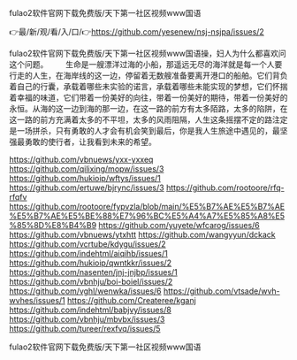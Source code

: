 fulao2软件官网下载免费版/天下第一社区视频www国语

👉最/新/观/看/入/口/👉https://github.com/yesenew/nsj-nsjpa/issues/2

fulao2软件官网下载免费版/天下第一社区视频www国语操，妇人为什么都喜欢问这个问题。
　　生命是一艘漂洋过海的小船，那遥远无尽的海洋就是每一个人要行走的人生，在海岸线的这一边，停留着无数艘准备要离开港口的船舶。它们背负着自己的行囊，承载着哪些未实验的诺言，承载着哪些未能实现的梦想，它们怀揣着幸福的味道，它们带着一份美好的向往，带着一份美好的期待，带着一份美好的永恒。从海的这一边到海的那一边，在这一路的前方有太多陌路，太多的陷阱，在这一路的前方充满着太多的不平坦，太多的风雨阻隔，人生这条摇摆不定的路注定是一场拼杀，只有勇敢的人才会有机会笑到最后，你是我人生旅途中遇见的，最坚强最勇敢的使行者，让我看到未来的希望。


https://github.com/vbnuews/yxx-yxxeq
https://github.com/qilixing/mopw/issues/3
https://github.com/hukioip/wftys/issues/1
https://github.com/ertuwe/bjrync/issues/3
https://github.com/rootoore/rfq-rfqfv
https://github.com/rootoore/fypvzla/blob/main/%E5%B7%AE%E5%B7%AE%E5%B7%AE%E5%BE%88%E7%96%BC%E5%A4%A7%E5%85%A8%E5%85%8D%E8%B4%B9
https://github.com/yuyete/wfcarog/issues/6
https://github.com/vbnuews/ytxhtt
https://github.com/wangyyun/dckack
https://github.com/vcrtube/kdygu/issues/2
https://github.com/indehtml/aiqihb/issues/1
https://github.com/hukioip/qwntkkr/issues/2
https://github.com/nasenten/jnj-jnjbp/issues/1
https://github.com/vbnhju/boi-boiel/issues/2
https://github.com/vghl/wenwka/issues/6
https://github.com/vtsade/wvh-wvhes/issues/1
https://github.com/Createree/kganj
https://github.com/indehtml/babjvy/issues/8
https://github.com/vbnhju/mbvbx/issues/3
https://github.com/tureer/rexfvq/issues/5

fulao2软件官网下载免费版/天下第一社区视频www国语
